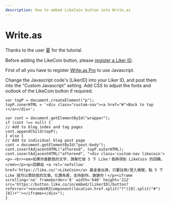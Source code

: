 ```yaml
---
description: How to embed LikeCoin button into Write.as
---
```


# Write.as

Thanks to the user [夏](https://natsushyo.me/sha-gua-ru-he-jia-ru-likebuttondao-write-aswang-zhi-zhong) for the tutorial.

Before adding the LikeCoin button, please [register a Liker ID](../../liker-id/).

First of all you have to register [Write.as Pro](https://write.as/pro) to use Javascript.

Change the Javascript code's \[LikerID\] into your Liker ID, and post them into the "Custom Javascript" setting. Add CSS to adjust the fonts and outlook of the LikeCoin button if required.

```text
var topP = document.createElement("p");
topP.innerHTML = '<div class="custom-nav"><a href="#">Back to top ↑</a></div>';

var cont = document.getElementById("wrapper");
if (cont !== null) {
// Add to blog index and tag pages
cont.appendChild(topP);
} else {
// Add to individual blog post page
cont = document.getElementById("post-body");
cont.insertAdjacentHTML("afterend", topP.outerHTML);
cont.insertAdjacentHTML("afterend", "<div class='custom-nav likecoin'><p>-<br><em>如果你喜歡我的文字，請幫忙按 5 下 Like！我將得到 LikeCoin 的回饋。</em></p><p>回饋由 <a rel='nofollow'  href='https://like.co/'>LikeCoin</a> 基金會出資，只要註冊/登入帳號，點 5 下 Like 就可以贊助我的文章。化讚為賞，支持創作。謝謝你！</p><iframe scrolling='no' frameborder='0' width='640' height='212' src='https://button.like.co/in/embed/[LikerID]/button?referrer="+encodeURIComponent(location.href.split("?")[0].split("#")[0])+"'></iframe></div>");
}
```

